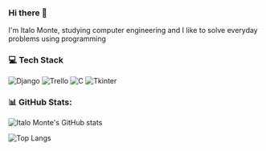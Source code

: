 ### Hi there 👋

I'm Italo Monte, studying computer engineering and I like to solve everyday problems using programming

### 💻 Tech Stack

![Django](https://img.shields.io/badge/django-%23092E20.svg?style=for-the-badge&logo=django&logoColor=white) ![Trello](https://img.shields.io/badge/Trello-%23026AA7.svg?style=for-the-badge&logo=Trello&logoColor=white) ![C](https://img.shields.io/badge/c-%2300599C.svg?style=for-the-badge&logo=c&logoColor=white) ![Tkinter](https://img.shields.io/badge/tkinter-52b5f7?style=for-the-badge&logo=T-logoColor=white)


### 📊 GitHub Stats:
![Italo Monte's GitHub stats](https://github-readme-stats.vercel.app/api?username=italomonte&show_icons=true&theme=radical)

![Top Langs](https://github-readme-stats.vercel.app/api/top-langs/?username=italomonte&layout=compact&theme=radical) 
